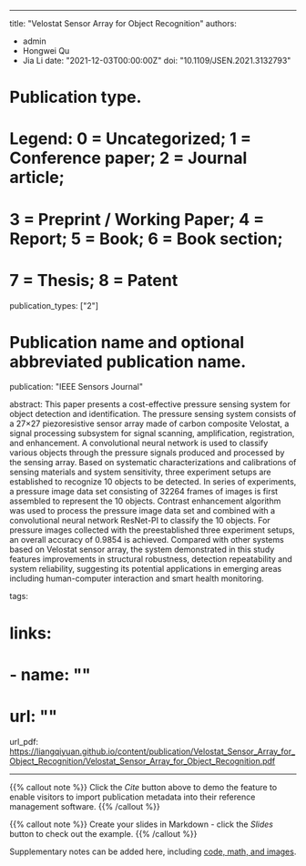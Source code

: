 
---
title: "Velostat Sensor Array for Object Recognition"
authors:
- admin
- Hongwei Qu
- Jia Li
date: "2021-12-03T00:00:00Z"
doi: "10.1109/JSEN.2021.3132793"

# Publication type.
# Legend: 0 = Uncategorized; 1 = Conference paper; 2 = Journal article;
# 3 = Preprint / Working Paper; 4 = Report; 5 = Book; 6 = Book section;
# 7 = Thesis; 8 = Patent
publication_types: ["2"]

# Publication name and optional abbreviated publication name.
publication: "IEEE Sensors Journal"

abstract: This paper presents a cost-effective pressure sensing system for object detection and identification. The pressure sensing system consists of a 27×27 piezoresistive sensor array made of carbon composite Velostat, a signal processing subsystem for signal scanning, amplification, registration, and enhancement. A convolutional neural network is used to classify various objects through the pressure signals produced and processed by the sensing array. Based on systematic characterizations and calibrations of sensing materials and system sensitivity, three experiment setups are established to recognize 10 objects to be detected. In series of experiments, a pressure image data set consisting of 32264 frames of images is first assembled to represent the 10 objects. Contrast enhancement algorithm was used to process the pressure image data set and combined with a convolutional neural network ResNet-PI to classify the 10 objects. For pressure images collected with the preestablished three experiment setups, an overall accuracy of 0.9854 is achieved. Compared with other systems based on Velostat sensor array, the system demonstrated in this study features improvements in structural robustness, detection repeatability and system reliability, suggesting its potential applications in emerging areas including human-computer interaction and smart health monitoring.

tags:

# links:
# - name: ""
#   url: ""
url_pdf: https://liangqiyuan.github.io/content/publication/Velostat_Sensor_Array_for_Object_Recognition/Velostat_Sensor_Array_for_Object_Recognition.pdf

---

{{% callout note %}}
Click the *Cite* button above to demo the feature to enable visitors to import publication metadata into their reference management software.
{{% /callout %}}

{{% callout note %}}
Create your slides in Markdown - click the *Slides* button to check out the example.
{{% /callout %}}

Supplementary notes can be added here, including [code, math, and images](https://wowchemy.com/docs/writing-markdown-latex/).
